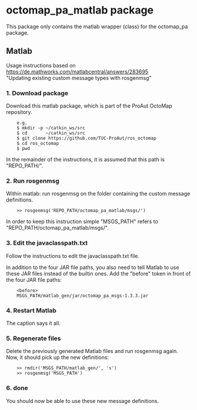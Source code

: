 # octomap_pa_matlab package

This package only contains the matlab wrapper (class) for the
octomap_pa package.

## Matlab

Usage instructions based on
  https://de.mathworks.com/matlabcentral/answers/283695 \
"Updating existing custom message types with rosgenmsg"

### 1. Download package
Download this matlab package, which is part of the ProAut OctoMap repository.

~~~~~
    e.g.
    $ mkdir -p ~/catkin_ws/src
    $ cd       ~/catkin_ws/src
    $ git clone https://github.com/TUC-ProAut/ros_octomap
    $ cd ros_octomap
    $ pwd

~~~~~

In the remainder of the instructions, it is assumed that this path is
"REPO_PATH/".

### 2. Run rosgenmsg
Within matlab: run rosgenmsg on the folder containing the custom
message definitions.

~~~~~
    >> rosgenmsg('REPO_PATH/octomap_pa_matlab/msgs/')
~~~~~

In order to keep this instruction simple "MSGS_PATH" refers to
"REPO_PATH/octomap_pa_matlab/msgs/".

### 3. Edit the javaclasspath.txt
Follow the instructions to edit the javaclasspath.txt file.

In addition to the four JAR file paths, you also need to tell
Matlab to use these JAR files instead of the builtin ones. Add
the "before" token in front of the four JAR file paths:

~~~~~
    <before>
    MSGS_PATH/matlab_gen/jar/octomap_pa_msgs-1.3.3.jar
~~~~~

### 4. Restart Matlab
The caption says it all.

### 5. Regenerate files
Delete the previously generated Matlab files and run
rosgenmsg again. Now, it should pick up the new definitions:

~~~~~
    >> rmdir('MSGS_PATH/matlab_gen/', 's')
    >> rosgenmsg('MSGS_PATH')
~~~~~

### 6. done
You should now be able to use these new message definitions.
